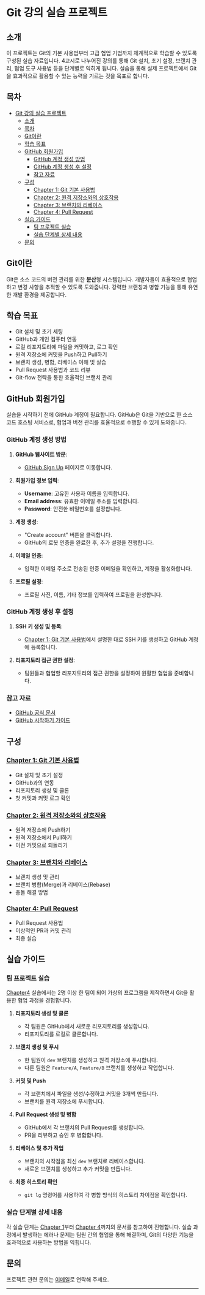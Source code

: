 # Git 강의 실습 프로젝트

## 소개

이 프로젝트는 Git의 기본 사용법부터 고급 협업 기법까지 체계적으로 학습할 수 있도록 구성된 실습 자료입니다. 4교시로 나누어진 강의를 통해 Git 설치, 초기 설정, 브랜치 관리, 협업 도구 사용법 등을 단계별로 익히게 됩니다. 실습을 통해 실제 프로젝트에서 Git을 효과적으로 활용할 수 있는 능력을 기르는 것을 목표로 합니다.

## 목차

- [Git 강의 실습 프로젝트](#git-강의-실습-프로젝트)
  - [소개](#소개)
  - [목차](#목차)
  - [Git이란](#git이란)
  - [학습 목표](#학습-목표)
  - [GitHub 회원가입](#github-회원가입)
    - [GitHub 계정 생성 방법](#github-계정-생성-방법)
    - [GitHub 계정 생성 후 설정](#github-계정-생성-후-설정)
    - [참고 자료](#참고-자료)
  - [구성](#구성)
    - [Chapter 1: Git 기본 사용법](#chapter-1-git-기본-사용법)
    - [Chapter 2: 원격 저장소와의 상호작용](#chapter-2-원격-저장소와의-상호작용)
    - [Chapter 3: 브랜치와 리베이스](#chapter-3-브랜치와-리베이스)
    - [Chapter 4: Pull Request](#chapter-4-pull-request)
  - [실습 가이드](#실습-가이드)
    - [팀 프로젝트 실습](#팀-프로젝트-실습)
    - [실습 단계별 상세 내용](#실습-단계별-상세-내용)
  - [문의](#문의)
  
## Git이란
Git은 소스 코드의 버전 관리를 위한 **분산**형 시스템입니다. 개발자들이 효율적으로 협업하고 변경 사항을 추적할 수 있도록 도와줍니다. 강력한 브랜칭과 병합 기능을 통해 유연한 개발 환경을 제공합니다.

## 학습 목표

- Git 설치 및 초기 세팅
- GitHub과 개인 컴퓨터 연동
- 로컬 리포지토리에 파일을 커밋하고, 로그 확인
- 원격 저장소에 커밋을 Push하고 Pull하기
- 브랜치 생성, 병합, 리베이스 이해 및 실습
- Pull Request 사용법과 코드 리뷰
- Git-flow 전략을 통한 효율적인 브랜치 관리

## GitHub 회원가입

실습을 시작하기 전에 GitHub 계정이 필요합니다. GitHub은 Git을 기반으로 한 소스 코드 호스팅 서비스로, 협업과 버전 관리를 효율적으로 수행할 수 있게 도와줍니다.

### GitHub 계정 생성 방법

1. **GitHub 웹사이트 방문**:
   - [GitHub Sign Up](https://github.com/join) 페이지로 이동합니다.

2. **회원가입 정보 입력**:
   - **Username**: 고유한 사용자 이름을 입력합니다.
   - **Email address**: 유효한 이메일 주소를 입력합니다.
   - **Password**: 안전한 비밀번호를 설정합니다.

3. **계정 생성**:
   - "Create account" 버튼을 클릭합니다.
   - GitHub의 로봇 인증을 완료한 후, 추가 설정을 진행합니다.

4. **이메일 인증**:
   - 입력한 이메일 주소로 전송된 인증 이메일을 확인하고, 계정을 활성화합니다.

5. **프로필 설정**:
   - 프로필 사진, 이름, 기타 정보를 입력하여 프로필을 완성합니다.

### GitHub 계정 생성 후 설정

1. **SSH 키 생성 및 등록**:
   - [Chapter 1: Git 기본 사용법](./ch1.md)에서 설명한 대로 SSH 키를 생성하고 GitHub 계정에 등록합니다.

2. **리포지토리 접근 권한 설정**:
   - 팀원들과 협업할 리포지토리의 접근 권한을 설정하여 원활한 협업을 준비합니다.
### 참고 자료

- [GitHub 공식 문서](https://docs.github.com/ko)
- [GitHub 시작하기 가이드](https://docs.github.com/ko/get-started)

## 구성

### [Chapter 1: Git 기본 사용법](./ch1.md)
- Git 설치 및 초기 설정
- GitHub과의 연동
- 리포지토리 생성 및 클론
- 첫 커밋과 커밋 로그 확인

### [Chapter 2: 원격 저장소와의 상호작용](./ch2.md)

- 원격 저장소에 Push하기
- 원격 저장소에서 Pull하기
- 이전 커밋으로 되돌리기

### [Chapter 3: 브랜치와 리베이스](./ch3.md)

- 브랜치 생성 및 관리
- 브랜치 병합(Merge)과 리베이스(Rebase)
- 충돌 해결 방법

### [Chapter 4: Pull Request](./ch4.md)

- Pull Request 사용법
- 이상적인 PR과 커밋 관리
- 최종 실습

## 실습 가이드

### 팀 프로젝트 실습

[Chapter4](./ch4.md) 실습에서는 2명 이상 한 팀이 되어 가상의 프로그램을 제작하면서 Git을 활용한 협업 과정을 경험합니다.

1. **리포지토리 생성 및 클론**
   - 각 팀원은 GitHub에서 새로운 리포지토리를 생성합니다.
   - 리포지토리를 로컬로 클론합니다.

2. **브랜치 생성 및 푸시**
   - 한 팀원이 `dev` 브랜치를 생성하고 원격 저장소에 푸시합니다.
   - 다른 팀원은 `Feature/A`, `Feature/B` 브랜치를 생성하고 작업합니다.

3. **커밋 및 Push**
   - 각 브랜치에서 파일을 생성/수정하고 커밋을 3개씩 만듭니다.
   - 브랜치를 원격 저장소에 푸시합니다.

4. **Pull Request 생성 및 병합**
   - GitHub에서 각 브랜치의 Pull Request를 생성합니다.
   - PR을 리뷰하고 승인 후 병합합니다.

5. **리베이스 및 추가 작업**
   - 브랜치의 시작점을 최신 `dev` 브랜치로 리베이스합니다.
   - 새로운 브랜치를 생성하고 추가 커밋을 만듭니다.

6. **최종 히스토리 확인**
   - `git lg` 명령어를 사용하여 각 병합 방식의 히스토리 차이점을 확인합니다.

### 실습 단계별 상세 내용

각 실습 단계는 [Chapter 1](./ch1.md)부터 [Chapter 4](./ch4.md)까지의 문서를 참고하여 진행합니다. 실습 과정에서 발생하는 에러나 문제는 팀원 간의 협업을 통해 해결하며, Git의 다양한 기능을 효과적으로 사용하는 방법을 익힙니다.
## 문의

프로젝트 관련 문의는 [이메일](mailto:sangmok.han@affinerobotics.com)로 연락해 주세요.

---
